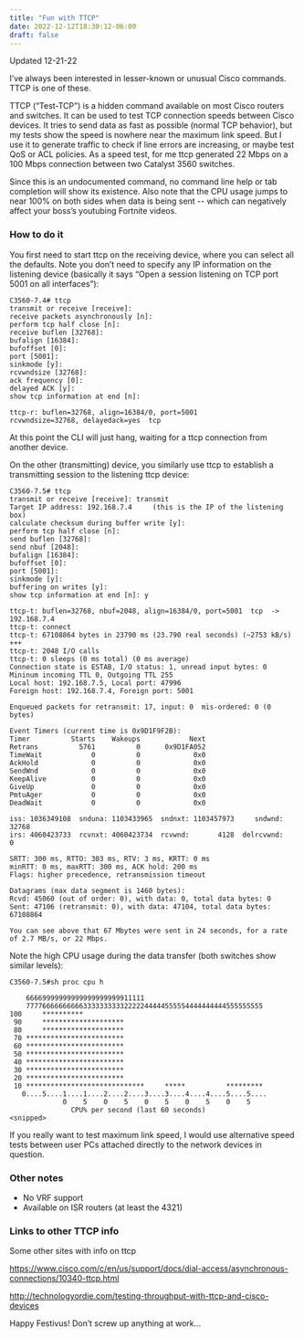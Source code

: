 ```yaml
---
title: "Fun with TTCP"
date: 2022-12-12T18:30:12-06:00
draft: false
---
```


Updated 12-21-22

I’ve always been interested in lesser-known or unusual Cisco commands. TTCP is one of these.

TTCP (“Test-TCP”) is a hidden command available on most Cisco routers and switches. It can be used to test TCP connection speeds between Cisco devices. It tries to send data as fast as possible (normal TCP behavior), but my tests show the speed is nowhere near the maximum link speed. But I use it to generate traffic to check if line errors are increasing, or maybe test QoS or ACL policies. As a speed test, for me ttcp generated 22 Mbps on a 100 Mbps connection between two Catalyst 3560 switches.

Since this is an undocumented command, no command line help or tab completion will show its existence. Also note that the CPU usage jumps to near 100% on both sides when data is being sent -- which can negatively affect your boss’s youtubing Fortnite videos.

### How to do it

You first need to start ttcp on the receiving device, where you can select all the defaults. Note you don’t need to specify any IP information on the listening device (basically it says “Open a session listening on TCP port 5001 on all interfaces”):

```
C3560-7.4# ttcp
transmit or receive [receive]: 
receive packets asynchronously [n]: 
perform tcp half close [n]: 
receive buflen [32768]: 
bufalign [16384]: 
bufoffset [0]: 
port [5001]: 
sinkmode [y]: 
rcvwndsize [32768]: 
ack frequency [0]: 
delayed ACK [y]: 
show tcp information at end [n]: 

ttcp-r: buflen=32768, align=16384/0, port=5001
rcvwndsize=32768, delayedack=yes  tcp
```


At this point the CLI will just hang, waiting for a ttcp connection from another device. 

On the other (transmitting) device, you similarly use ttcp to establish a transmitting session to the listening ttcp device:

```
C3560-7.5# ttcp
transmit or receive [receive]: transmit
Target IP address: 192.168.7.4     (this is the IP of the listening box)
calculate checksum during buffer write [y]: 
perform tcp half close [n]: 
send buflen [32768]: 
send nbuf [2048]: 
bufalign [16384]: 
bufoffset [0]: 
port [5001]: 
sinkmode [y]: 
buffering on writes [y]: 
show tcp information at end [n]: y

ttcp-t: buflen=32768, nbuf=2048, align=16384/0, port=5001  tcp  -> 192.168.7.4
ttcp-t: connect
ttcp-t: 67108864 bytes in 23790 ms (23.790 real seconds) (~2753 kB/s) +++
ttcp-t: 2048 I/O calls
ttcp-t: 0 sleeps (0 ms total) (0 ms average)
Connection state is ESTAB, I/O status: 1, unread input bytes: 0
Mininum incoming TTL 0, Outgoing TTL 255
Local host: 192.168.7.5, Local port: 47996
Foreign host: 192.168.7.4, Foreign port: 5001

Enqueued packets for retransmit: 17, input: 0  mis-ordered: 0 (0 bytes)

Event Timers (current time is 0x9D1F9F2B):
Timer          Starts    Wakeups            Next
Retrans          5761          0      0x9D1FA052
TimeWait            0          0             0x0
AckHold             0          0             0x0
SendWnd             0          0             0x0
KeepAlive           0          0             0x0
GiveUp              0          0             0x0
PmtuAger            0          0             0x0
DeadWait            0          0             0x0

iss: 1036349108  snduna: 1103433965  sndnxt: 1103457973     sndwnd:  32768
irs: 4060423733  rcvnxt: 4060423734  rcvwnd:       4128  delrcvwnd:      0

SRTT: 300 ms, RTTO: 303 ms, RTV: 3 ms, KRTT: 0 ms
minRTT: 0 ms, maxRTT: 300 ms, ACK hold: 200 ms
Flags: higher precedence, retransmission timeout

Datagrams (max data segment is 1460 bytes):
Rcvd: 45060 (out of order: 0), with data: 0, total data bytes: 0
Sent: 47106 (retransmit: 0), with data: 47104, total data bytes: 67108864

You can see above that 67 Mbytes were sent in 24 seconds, for a rate of 2.7 MB/s, or 22 Mbps.
```

Note the high CPU usage during the data transfer (both switches show similar levels):

```
C3560-7.5#sh proc cpu h
                                                              
    66669999999999999999999911111                             
    7777666666666633333333332222244444555554444444444555555555
100     **********                                            
 90     ********************                                  
 80     ********************                                  
 70 ************************                                  
 60 ************************                                  
 50 ************************                                  
 40 ************************                                  
 30 ************************                                  
 20 ************************                                  
 10 *****************************     *****          *********
   0....5....1....1....2....2....3....3....4....4....5....5....
             0    5    0    5    0    5    0    5    0    5    
               CPU% per second (last 60 seconds)
<snipped>
```


If you really want to test maximum link speed, I would use alternative speed tests between user PCs attached directly to the network devices in question.

### Other notes

-	No VRF support
-	Available on ISR routers (at least the 4321)


### Links to other TTCP info

Some other sites with info on ttcp

https://www.cisco.com/c/en/us/support/docs/dial-access/asynchronous-connections/10340-ttcp.html

http://technologyordie.com/testing-throughput-with-ttcp-and-cisco-devices


Happy Festivus! Don’t screw up anything at work…

